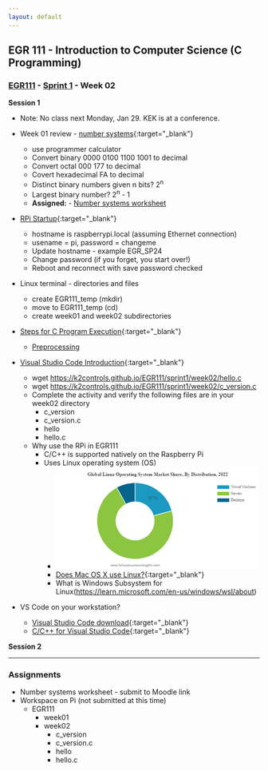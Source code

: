 ```yaml
---
layout: default
---
```


## EGR 111 - Introduction to Computer Science (C Programming)

### [EGR111](../../) - [Sprint 1](../) - Week 02

**Session 1**
- Note: No class next Monday, Jan 29. KEK is at a conference.

- Week 01 review - [number systems](https://www.log2base2.com/number-system/decimal-number-system.html){:target="_blank"} 
  - use programmer calculator
  - Convert binary 0000 0100 1100 1001 to decimal
  - Convert octal 000 177 to decimal
  - Covert hexadecimal FA to decimal
  - Distinct binary numbers given n bits?  2<sup>n</sup>
  - Largest binary number? 2<sup>n</sup> - 1
  - **Assigned:** - [Number systems worksheet](hexadecimaloctalnumbersystems.docx)
- [RPi Startup](../week01/006.RPiStartup.pdf){:target="_blank"}
  - hostname is raspberrypi.local (assuming Ethernet connection)
  - usename = pi, password = changeme
  - Update hostname - example EGR_SP24
  - Change password (if you forget, you start over!)
  - Reboot and reconnect with save password checked
- Linux terminal - directories and files
  - create EGR111_temp  (mkdir)
  - move to EGR111_temp  (cd)
  - create week01 and week02 subdirectories
- [Steps for C Program Execution](https://www.slideshare.net/rummanansari7355/steps-for-c-program-execution){:target="_blank"}
  - [Preprocessing](https://www.log2base2.com/C/basic/preprocessor-in-c.html)
- [Visual Studio Code Introduction](../week01/008.VSCodeIntro.pdf){:target="_blank"}
  - wget https://k2controls.github.io/EGR111/sprint1/week02/hello.c
  - wget https://k2controls.github.io/EGR111/sprint1/week02/c_version.c
  - Complete the activity and verify the following files are in your week02 directory
    - c_version
    - c_version.c
    - hello
    - hello.c
  - Why use the RPi in EGR111
    - C/C++ is supported natively on the Raspberry Pi
    - Uses Linux operating system (OS)
      - ![Linux Market Share](LinuxMarketShare.png)
      - [Does Mac OS X use Linux?](https://stackoverflow.com/questions/24888954/does-mac-os-x-use-linux){:target="_blank"}
      - What is Windows Subsystem for Linux(https://learn.microsoft.com/en-us/windows/wsl/about)
- VS Code on your workstation?
  -  [Visual Studio Code download](https://code.visualstudio.com/download){:target="_blank"}
  - [C/C++ for Visual Studio Code](https://code.visualstudio.com/docs/languages/cpp){:target="_blank"}

**Session 2**
<!-- 
  - Chapter Two: [VARIABLES & ARITHMETIC](../../resources/Essentials_C_v1.pdf){:target="_blank"}
  - [Operators in C](https://www.geeksforgeeks.org/operators-in-c/){:target="_blank"}
  - [Operator Precedence and Associativity in C](https://www.geeksforgeeks.org/operator-precedence-and-associativity-in-c/){:target="_blank"}

  - The instructor will demo creating, running, and debugging the following using the [Replit](https://replit.com/~){:target="_blank"} site.
  - Prompt: Develop a program that converts temperature from Fahrenheit to Celsius and vice versa. The user should be able to choose the conversion direction and enter the temperature value.
  - Using scanf() function for user input
    - ChatGPT prompt: Please provide a basic overview of using the scanf function in C.
    - Operator 
    - Specific extension of int/int will be demonstrated. 
  - Code will be extended to use preprocessor #define 
  - Specific extension of int/int will be demonstrated.  

- The instructor will review the RPi setup from session 1
  - VNC Remote Access
    - new host name (kek used EGR)
    - new password
    - Using Ethernet? Add .local to host name (example EGR.local)
    - Via Network/Wi-Fi? (example EGR)
    - Click save password option for easy access

  - C Lanugage
    - GCC compiler is installed by default in RPi OS

  - Visual Studio Code
    - Use the following command at a terminal prompt
      - code .
      - the "dot" refers to *this directory*

- The instructor will demonstrate copying repl code to this week's directory on Pi. VS code edit, compile, run, and debug will be demonstrated.


Grocery Bill Estimator":

Prompt: Create a program where users can enter the quantity and price of various grocery items (like apples, bread, milk). The program should calculate and display the total cost, including a sales tax rate of 6%.

"Time Conversion Challenge":

Prompt: Write a program that asks the user to enter a large number of seconds (e.g., 5000 seconds) and then converts and displays this time in the format of hours, minutes, and seconds. For example, 3665 seconds would be converted to 1 hour, 1 minute, and 5 seconds. -->

<!-- - Week 02 Review
  - ChatGPT?
  - number systems worksheet

- Review of RPi setup
  - VNC Remote Access
    - new host name (kek used EGR)
    - new password
    - Using Ethernet? Add .local to host name (example EGR.local)
    - Via Network/Wi-Fi? (example EGR)
    - Click save password option for easy access

- C Lanugage
  - GCC compiler is installed by default in RPi OS

- Visual Studio Code
  - Use the following command at a terminal prompt
    - code .
    - the "dot" refers to *this directory*

- [GitHub Account Setup](Git_GitHub.pdf){:target="_blank"} 
  - Work through this procedure with the instructor to set up your Git repository
  - Use this document to review concepts, instructions, and actions.

- Hello.c review from Week 02
  - commit week02 directory with hello and hello.c when complete
    - open integrated VS Code terminal
    - Move to wee02
    - Get hello code
      - wget https://k2controls.github.io/EGR111/sprint1/week02/hello.c
    - add comments as directed
    - commit
    - push
    - verify on GitHub site
- Create week03
  - Get c_version.c
    - wget https://k2controls.github.io/EGR111/sprint1/week02/c_version.c
  - commit and push
  
- [Structure and Style](https://en.wikibooks.org/wiki/C_Programming/Structure_and_style){:target="_blank"}
  - Use the wget instruction below to copy the starter code into the directory.
  -   wget https://k2controls.github.io/EGR111/sprint1/week03/style.c
   -->

---

### Assignments 
- Number systems worksheet - submit to Moodle link
- Workspace on Pi (not submitted at this time)
  - EGR111
    - week01
    - week02
      - c_version
      - c_version.c
      - hello
      - hello.c



